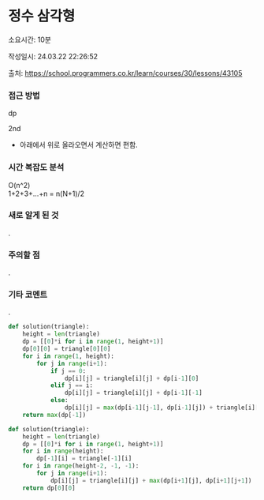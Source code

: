 # 정수 삼각형

소요시간: 10분

작성일시: 24.03.22 22:26:52

출처: https://school.programmers.co.kr/learn/courses/30/lessons/43105

### 접근 방법
dp

2nd
- 아래에서 위로 올라오면서 계산하면 편함.

### 시간 복잡도 분석
O(n^2)  
1+2+3+...+n = n(N+1)/2

### 새로 알게 된 것
.

### 주의할 점
.

### 기타 코멘트
.

```python
def solution(triangle):
    height = len(triangle)
    dp = [[0]*i for i in range(1, height+1)]
    dp[0][0] = triangle[0][0]
    for i in range(1, height):
        for j in range(i+1):
            if j == 0:
                dp[i][j] = triangle[i][j] + dp[i-1][0]
            elif j == i:
                dp[i][j] = triangle[i][j] + dp[i-1][-1]
            else:
                dp[i][j] = max(dp[i-1][j-1], dp[i-1][j]) + triangle[i][j]
    return max(dp[-1])
```
```python
def solution(triangle):
    height = len(triangle)
    dp = [[0]*i for i in range(1, height+1)]
    for i in range(height):
        dp[-1][i] = triangle[-1][i]
    for i in range(height-2, -1, -1):
        for j in range(i+1):
            dp[i][j] = triangle[i][j] + max(dp[i+1][j], dp[i+1][j+1])
    return dp[0][0]
```
